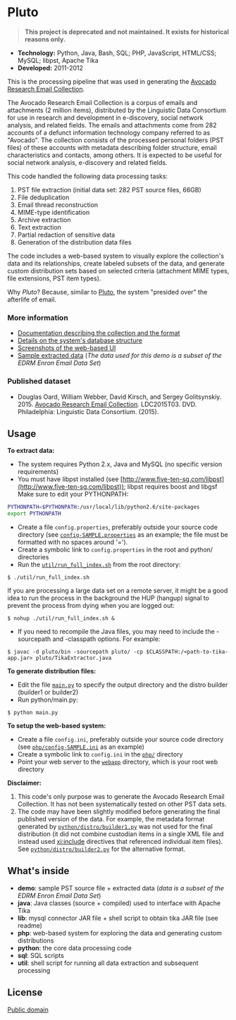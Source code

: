 # Pluto


> **This project is deprecated and not maintained. It exists for historical reasons only.**

* **Technology:** Python, Java, Bash, SQL; PHP, JavaScript, HTML/CSS; MySQL; libpst, Apache Tika
* **Developed:** 2011-2012

This is the processing pipeline that was used in generating the [Avocado Research Email
Collection](https://catalog.ldc.upenn.edu/LDC2015T03). 



The Avocado Research Email Collection is a corpus of emails and attachments (2 million items),
distributed by the Linguistic Data Consortium for use in research and development in e-discovery,
social network analysis, and related fields. The emails and attachments come from 282 accounts of a
defunct information technology company referred to as "Avocado". The collection consists of the
processed personal folders (PST files) of these accounts with metadata describing folder structure,
email characteristics and contacts, among others. It is expected to be useful for social network
analysis, e-discovery and related fields.


This code handled the following data processing tasks:
1. PST file extraction (initial data set: 282 PST source files, 66GB)
1. File deduplication
1. Email thread reconstruction
1. MIME-type identification
1. Archive extraction
1. Text extraction
1. Partial redaction of sensitive data
1. Generation of the distribution data files

The code includes a web-based system to visually explore the collection's data and its
relationships, create labeled subsets of the data, and generate custom distribution sets based on
selected criteria (attachment MIME types, file extensions, PST item types).

Why *Pluto*? Because, similar to 
<a href="https://en.wikipedia.org/wiki/Pluto_(mythology)">Pluto</a>, the system "presided over" the
afterlife of email. 

### More information 

* [Documentation describing the collection and the format](https://catalog.ldc.upenn.edu/docs/LDC2015T03/README.txt)
* [Details on the system's database structure](sql/)
* [Screenshots of the web-based UI](http://icode4.fun/projects/avocado)
* [Sample extracted data](demo/) (*The data used for this demo is a subset of the EDRM Enron Email Data Set*)

### Published dataset
* Douglas Oard, William Webber, David Kirsch, and Sergey Golitsynskiy. 2015. <a href="https://catalog.ldc.upenn.edu/ldc2015t03" target="_blank">Avocado Research Email Collection</a>. LDC2015T03. DVD. Philadelphia: Linguistic Data Consortium. (2015).

## Usage

**To extract data:**
* The system requires Python 2.x, Java and MySQL (no specific version requirements)
* You must have libpst installed (see [http://www.five-ten-sg.com/libpst](http://www.five-ten-sg.com/libpst)); libpst requires boost and libgsf  
  Make sure to edit your PYTHONPATH:
```bash
PYTHONPATH=$PYTHONPATH:/usr/local/lib/python2.6/site-packages
export PYTHONPATH
```
* Create a file `config.properties`, preferably outside your source code directory (see
  [`config-SAMPLE.properties`](config-SAMPLE.properties) as an example; the file must be formatted
  with no spaces around '=').  
* Create a symbolic link to `config.properties` in the root and python/ directories
* Run the [`util/run_full_index.sh`](util/run_full_index.sh) from the root directory:
```
$ ./util/run_full_index.sh
```
If you are processing a large data set on a remote server, it might be a good idea to run the
process in the background the HUP (hangup) signal to prevent the process from dying when you are logged
out:
```
$ nohup ./util/run_full_index.sh &
```
* If you need to recompile the Java files, you may need to include the -sourcepath and -classpath
  options. For example:
```basj
$ javac -d pluto/bin -sourcepath pluto/ -cp $CLASSPATH:/<path-to-tika-app.jar> pluto/TikaExtractor.java
```

**To generate distribution files:**
* Edit the file [`main.py`](python/main.py) to specify the output directory and the distro builder
  (builder1 or builder2)
* Run python/main.py:
```
$ python main.py
```


**To setup the web-based system:**
  * Create a file `config.ini`, preferably outside your source code directory (see [`php/config-SAMPLE.ini`](php/config-SAMPLE.ini) as an example)
  * Create a symbolic link to `config.ini` in the [`php/`](php/) directory
  * Point your web server to the [`webapp`](php/webapp/) directory, which is your root web directory

**Disclaimer:**

1. This code's only purpose was to generate the Avocado Research Email Collection. It has not been
   systematically tested on other PST data sets. 
2. The code may have been slightly modified before generating the final published version of the
   data. For example, the metadata format generated by
   [`python/distro/builder1.py`](python/distro/builder1.py) was not used for the final distribution
   (it did not combine custodian items in a single XML file and instead used <xi:include> directives
   that referenced individual item files).  See 
   [`python/distro/builder2.py`](python/distro/builder2.py) for the alternative format. 

## What's inside


* **demo**: sample PST source file + extracted data (*data is a subset of the EDRM Enron Email Data Set*)
* **java**: Java classes (source + compiled) used to interface with Apache Tika
* **lib**: mysql connector JAR file + shell script to obtain tika JAR file (see readme)
* **php**: web-based system for exploring the data and generating custom distributions 
* **python**: the core data processing code
* **sql**: SQL scripts 
* **util**: shell script for running all data extraction and subsequent processing


## License
[Public domain](LICENSE)
